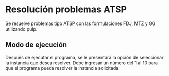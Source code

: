 # Resolución problemas ATSP
Se resuelve problemas tipo ATSP con las formulaciones FDJ, MTZ y GG utilizando pulp.

## Modo de ejecución
Después de ejecutar el programa, se le presentará la opción de seleccionar la instancia que desea resolver. 
Debe ingresar un número del 1 al 10 para que el programa pueda resolver la instancia solicitada.
